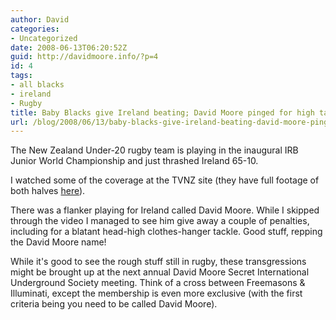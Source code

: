 ```yaml
---
author: David
categories:
- Uncategorized
date: 2008-06-13T06:20:52Z
guid: http://davidmoore.info/?p=4
id: 4
tags:
- all blacks
- ireland
- Rugby
title: Baby Blacks give Ireland beating; David Moore pinged for high tackle
url: /blog/2008/06/13/baby-blacks-give-ireland-beating-david-moore-pinged-for-high-tackle/
---
```


The New Zealand Under-20 rugby team is playing in the inaugural IRB Junior World Championship and just thrashed Ireland 65-10.

I watched some of the coverage at the TVNZ site (they have full footage of both halves <a title="New Zealand Under 20 versus Ireland" href="http://tvnz.co.nz/view/page/536641/1841810" target="_blank">here</a>).

There was a flanker playing for Ireland called David Moore. While I skipped through the video I managed to see him give away a couple of penalties, including for a blatant head-high clothes-hanger tackle. Good stuff, repping the David Moore name!

While it's good to see the rough stuff still in rugby, these transgressions might be brought up at the next annual David Moore Secret International Underground Society meeting. Think of a cross between Freemasons & Illuminati, except the membership is even more exclusive (with the first criteria being you need to be called David Moore).